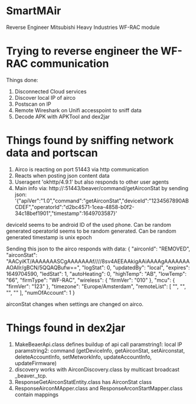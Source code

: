 # SmartMAir
Reverse Engineer Mitsubishi Heavy Industries WF-RAC module


# Trying to reverse engineer the WF-RAC communication

Things done:
1. Disconnected Cloud services
2. Discover local IP of airco
3. Postscan on IP
4. Remote Wireshark on Unifi accesspoint to sniff data
5. Decode APK with APKTool and dex2jar

# Things found by sniffing network data and portscan
1. Airco is reacting on port 51443 via http communication
2. Reacts when posting json content data
3. Useragent 'okhttp/4.9.1' but also responds to other user agents
4. Main info via: http://<localip>:51443/beaver/command/getAirconStat
  by sending json: '{"apiVer":"1.0","command":"getAirconStat","deviceId":"1234567890ABCDEF","operatorId":"d2bc4571-1cea-4858-b0f2-34c18bef1901","timestamp":1649703587}'
  
  deviceId seems to be android ID of the used phone. Can be random generated
  operatorId seems to be random generated. Can be random generated
  timestamp is unix epoch
  
Sending this json to the airco responds with data:
  {
    "airconId":  "REMOVED",
    "airconStat":  "AACyiKT/AAAAAAASCgAAAAAAAf////8sv4AEEAAkigAAiAAAAgAAAAAAAAOAIIr/gBCN/5QQAQBufw==",
    "logStat":  0,
    "updatedBy":  "local",
    "expires":  1649704590,
    "ledStat":  1,
    "autoHeating":  0,
    "highTemp":  "AB",
    "lowTemp":  "66",
    "firmType":  "WF-RAC",
    "wireless":  {
                     "firmVer":  "010"
                 },
    "mcu":  {
                "firmVer":  "123"
            },
    "timezone":  "Europe/Amsterdam",
    "remoteList":  [
                       "",
                       "",
                       "",
                       ""
                   ],
    "numOfAccount":  1
}
  
airconStat changes when settings are changed on airco.

# Things found in dex2jar 
 1. MakeBeaerApi.class defines buildup of api call
    paramstring1: local IP
    paramstring2: command (getDeviceInfo, getAirconStat, setAirconstat, deleteAccountInfo, setMetworkInfo, updateAccountInfo, updateFirmware)
 2. discovery works with AirconDiscovery.class by multicast broadcast _beaver._tcp.<local>
 3. ResponseGetAirconStatEntity.class has AirconStat class
 4. ResponseAirconMApper.class and ResponseArconStartMapper.class contain mappings
 
  
